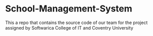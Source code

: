 # School-Management-System
This a repo that contains the source code of our team for the project assigned by Softwarica College of IT and Coventry University 
